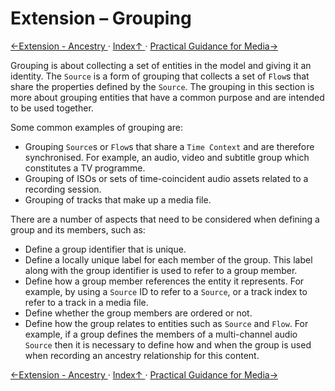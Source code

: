 # Extension &ndash; Grouping

[←Extension - Ancestry ](2.6._Extension_-_Ancestry.md) · [ Index↑ ](..) · [Practical Guidance for Media→](3.0._Practical_Guidance_for_Media.md)

Grouping is about collecting a set of entities in the model and giving it an identity. The `Source` is a form of grouping that collects a set of `Flow`s that share the properties defined by the `Source`. The grouping in this section is more about grouping entities that have a common purpose and are intended to be used together.

Some common examples of grouping are:
* Grouping `Source`s or `Flow`s that share a `Time Context` and are therefore synchronised. For example, an audio, video and subtitle group which constitutes a TV programme.
* Grouping of ISOs or sets of time-coincident audio assets related to a recording session.
* Grouping of tracks that make up a media file.

There are a number of aspects that need to be considered when defining a group and its members, such as:
* Define a group identifier that is unique.
* Define a locally unique label for each member of the group. This label along with the group identifier is used to refer to a group member.
* Define how a group member references the entity it represents. For example, by using a `Source` ID to refer to a `Source`, or a track index to refer to a track in a media file.
* Define whether the group members are ordered or not.
* Define how the group relates to entities such as `Source` and `Flow`. For example, if a group defines the members of a multi-channel audio `Source` then it is necessary to define how and when the group is used when recording an ancestry relationship for this content.


[←Extension - Ancestry ](2.6._Extension_-_Ancestry.md) · [ Index↑ ](..) · [Practical Guidance for Media→](3.0._Practical_Guidance_for_Media.md)
